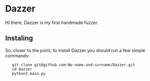 # Dazzer

Hi there, Dazzer is my first handmade fuzzer. 

## Instaling

So, closer to the point, to install Dazzer you should run a few simple commands:

```
   git clone git@github.com:No-name-and-surname/Dazzer.git
   cd Dazzer
   python3 main.py
```
      
